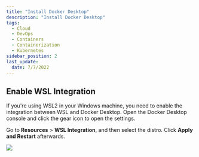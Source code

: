 ```yaml
---
title: "Install Docker Desktop"
description: "Install Docker Desktop"
tags: 
  - Cloud
  - DevOps
  - Containers
  - Containerization
  - Kubernetes
sidebar_position: 2
last_update:
  date: 7/7/2022
---
```



## Enable WSL Integration 

If you're using WSL2 in your Windows machine, you need to enable the integration between WSL and Docker Desktop. Open the Docker Desktop console and click the gear icon to open the settings.

Go to **Resources** > **WSL Integration**, and then select the distro. Click **Apply and Restart** afterwards.

![](/img/docs/11172024-enable-wsl2-integration.png)